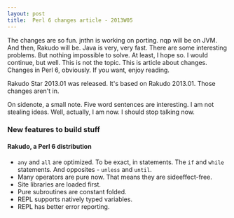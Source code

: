```yaml
---
layout: post
title:  Perl 6 changes article - 2013W05
---
```

The changes are so fun. jnthn is working on porting. nqp will be on
JVM. And then, Rakudo will be. Java is very, very fast. There are some
interesting problems. But nothing impossible to solve. At least, I
hope so. I would continue, but well. This is not the topic. This is
article about changes. Changes in Perl 6, obviously. If you want,
enjoy reading.

Rakudo Star 2013.01 was released. It's based on Rakudo 2013.01. Those
changes aren't in.

On sidenote, a small note. Five word sentences are interesting. I am
not stealing ideas. Well, actually, I am now. I should stop talking
now.

### New features to build stuff
#### Rakudo, a Perl 6 distribution
* `any` and `all` are optimized. To be exact, in statements. The
  `if` and `while` statements. And opposites - `unless` and `until`.
* Many operators are pure now. That means they are sideeffect-free.
* Site libraries are loaded first.
* Pure subroutines are constant folded.
* REPL supports natively typed variables.
* REPL has better error reporting.

